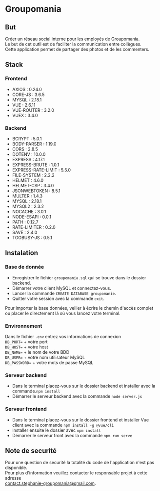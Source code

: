 # Groupomania

## But

Créer un réseau social interne pour les employés de Groupomania.  
Le but de cet outil est de faciliter la communication entre collègues.  
Cette application permet de partager des photos et de les commenters.  

## Stack

### Frontend

* AXIOS : 0.24.0
* CORE-JS : 3.6.5
* MYSQL : 2.18.1
* VUE : 2.6.11
* VUE-ROUTER : 3.2.0
* VUEX : 3.4.0

### Backend

* BCRYPT : 5.0.1
* BODY-PARSER : 1.19.0
* CORS : 2.8.5
* DOTENV : 10.0.0
* EXPRESS : 4.17.1
* EXPRESS-BRUTE : 1.0.1
* EXPRESS-RATE-LIMIT : 5.5.0
* FILE-SYSTEM : 2.2.2
* HELMET : 4.6.0
* HELMET-CSP : 3.4.0
* JSONWEBTOKEN : 8.5.1
* MULTER : 1.4.3
* MYSQL : 2.18.1
* MYSQL2 : 2.3.2
* NOCACHE : 3.0.1
* NODE-ESAPI : 0.0.1
* PATH : 0.12.7
* RATE-LIMITER : 0.2.0
* SAVE : 2.4.0
* TOOBUSY-JS : 0.5.1

## Instalation

### Base de donnée

* Enregistrer le fichier `groupomania.sql` qui se trouve dans le dossier backend.
* Démarrer votre client MySQL et connectez-vous.
* Lancer la commande `CREATE DATABASE groupomanie`.
* Quitter votre session avec la commande `exit`.

Pour importer la base données, veiller à écrire le chemin d'accès complet ou placer le directement là où vous lancez votre terminal.

### Environnement

Dans le fichier `.env` entrez vos informations de connexion  
`DB_PORT=` + votre port  
`DB_HOST=` + votre host  
`DB_NAME=` + le nom de votre BDD  
`DB_USER=` + votre nom utilisateur MySQL  
`DB_PASSWORD=` + votre mots de passe MySQL  

### Serveur backend

* Dans le terminal placez-vous sur le dossier backend et installer avec la commande.`npm install`  
* Démarrer le serveur backend avec la commande `node server.js`

### Serveur frontend

* Dans le terminal placez-vous sur le dossier frontend et installer Vue client avec la commande `npm install -g @vue/cli`  
* Installer ensuite le dossier avec `npm install`
* Démarrer le serveur front avec la commande `npm run serve`

## Note de securité

Pour une question de securité la totalité du code de l'application n'est pas disponible.  
Pour plus d'information veuillez contacter le responsable projet à cette adresse  
contact.stephanie-groupomania@gmail.com.
  